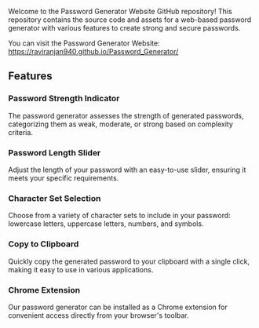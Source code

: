 Welcome to the Password Generator Website GitHub repository! This repository contains the source code and assets for a web-based password generator with various features to create strong and secure passwords.

You can visit the Password Generator Website: https://raviranjan940.github.io/Password_Generator/

## Features

### Password Strength Indicator
The password generator assesses the strength of generated passwords, categorizing them as weak, moderate, or strong based on complexity criteria.

### Password Length Slider
Adjust the length of your password with an easy-to-use slider, ensuring it meets your specific requirements.

### Character Set Selection
Choose from a variety of character sets to include in your password: lowercase letters, uppercase letters, numbers, and symbols.

### Copy to Clipboard
Quickly copy the generated password to your clipboard with a single click, making it easy to use in various applications.

### Chrome Extension
Our password generator can be installed as a Chrome extension for convenient access directly from your browser's toolbar.


